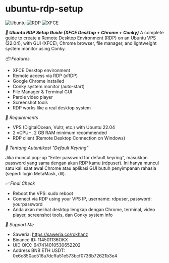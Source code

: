 # ubuntu-rdp-setup
![Ubuntu](https://img.shields.io/badge/Ubuntu-22.04-orange?logo=ubuntu)
![RDP](https://img.shields.io/badge/RDP-Enabled-brightgreen)
![XFCE](https://img.shields.io/badge/Desktop-XFCE-blue)

***🚀 Ubuntu RDP Setup Guide (XFCE Desktop + Chrome + Conky)***
A complete guide to create a Remote Desktop Environment (RDP) on an Ubuntu VPS (22.04), with GUI (XFCE), Chrome browser, file manager, and lightweight system monitor using Conky.

*📦 Features*

- XFCE Desktop environment
- Remote access via RDP (xRDP)
- Google Chrome installed
- Conky system monitor (auto-start)
- File Manager & Terminal GUI
- Parole video player
- Screenshot tools
- RDP works like a real desktop system

*🧰 Requirements*
- VPS (DigitalOcean, Vultr, etc.) with Ubuntu 22.04
- 2 vCPU+, 2 GB RAM minimum recommended
- RDP client (Remote Desktop Connection on Windows)

*🔐 Tentang Autentikasi "Default Keyring"*

Jika muncul pop-up "Enter password for default keyring", masukkan password yang sama dengan akun RDP kamu (rdpuser). Ini hanya muncul satu kali saat awal Chrome atau aplikasi GUI butuh penyimpanan rahasia (seperti login MetaMask, dll).

*✅ Final Check*
- Reboot the VPS: sudo reboot
- Connect via RDP using your VPS IP, username: rdpuser, password: yourpassword
- Anda akan melihat desktop lengkap dengan Chrome, terminal, video player, screenshot tools, dan Conky system info

 *🙌 Support Me*
- Saweria: https://saweria.co/rokhanz
- Binance ID: 114501136OKX
- UID OKX: 647414010530652202
- Address BNB ETH USDT: 0x6c850ac516a7dcffa51e573bcf0736b72621b3e4
